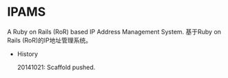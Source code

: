 IPAMS
=============

A Ruby on Rails (RoR) based IP Address Management System. 基于Ruby on Rails (RoR)的IP地址管理系统。

- History
<ol>20141021: Scaffold pushed.</ol>
